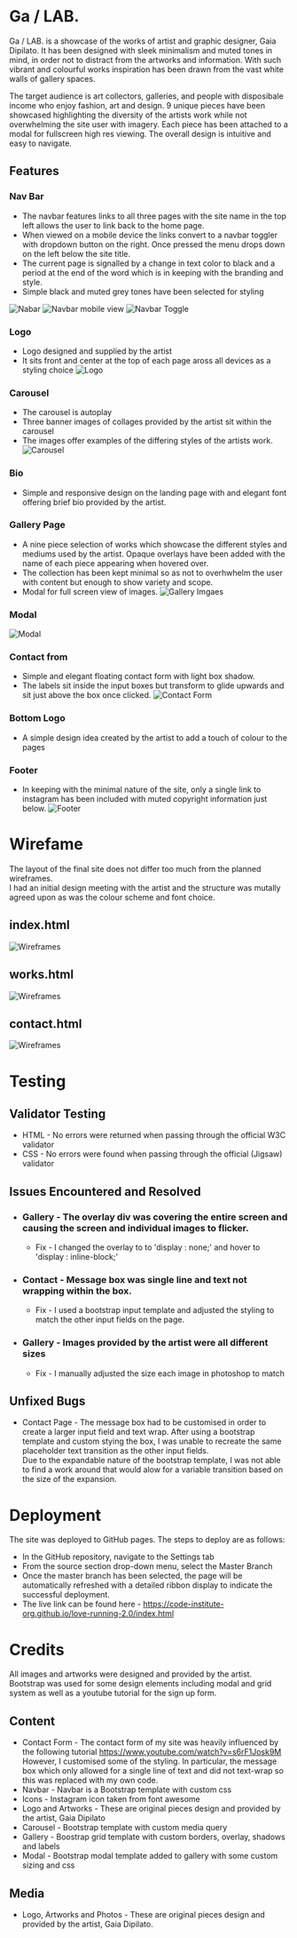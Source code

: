 # Ga / LAB.


Ga / LAB. is a showcase of the works of artist and graphic designer, Gaia Dipilato. It has been designed with sleek minimalism and muted tones in mind, in order not to distract from the artworks and information.  With such vibrant and colourful works inspiration has been drawn from the vast white walls of gallery spaces.

The target audience is art collectors, galleries, and people with disposibale income who enjoy fashion, art and design. 9 unique pieces have been showcased highlighting the diversity of the artists work while not overwhelming the site user with imagery.  Each piece has been attached to a modal for fullscreen high res viewing.  The overall design is intuitive and easy to navigate.

## Features

### Nav Bar
- The navbar features links to all three pages with the site name in the top left allows the user to link back to the home page.
- When viewed on a mobile device the links convert to a navbar toggler with dropdown button on the right.  Once pressed the menu drops down on the left below the site title. 
- The current page is signalled by a change in text color to black and a period at the end of the word which is in keeping with the branding and style.
- Simple black and muted grey tones have been selected for styling

![Nabar](/assets/images/readme_images/navbar.png)
![Navbar mobile view](/assets/images/readme_images/navbar_mobile.png)
![Navbar Toggle](/assets/images/readme_images/navbar_toggle.png)

### Logo
- Logo designed and supplied by the artist
- It sits front and center at the top of each page aross all devices as a styling choice
![Logo](/assets/images/readme_images/logo.png)
### Carousel
- The carousel is autoplay
- Three banner images of collages provided by the artist sit within the carousel
- The images offer examples of the differing styles of the artists work.
![Carousel](/assets/images/readme_images/carousel.png)
### Bio
- Simple and responsive design on the landing page with and elegant font offering brief bio provided by the artist.
### Gallery Page
- A nine piece selection of works which showcase the different styles and mediums used by the artist. Opaque overlays have been added with the name of each piece appearing when hovered over.
- The collection has been kept minimal so as not to overhwhelm the user with content but enough to show variety and scope.
- Modal for full screen view of images.
![Gallery Imgaes](/assets/images/readme_images/gallery.png)
### Modal 
![Modal](/assets/images/readme_images/modal_ss.png)
### Contact from
- Simple and elegant floating contact form with light box shadow.  
- The labels sit inside the input boxes but transform to glide upwards and sit just above the box once clicked.
![Contact Form](/assets/images/readme_images/contactform.png)
### Bottom Logo
-  A simple design idea created by the artist to add a touch of colour to the pages
### Footer
- In keeping with the minimal nature of the site, only a single link to instagram has been included with muted copyright information just below.
![Footer](/assets/images/readme_images/footer.png)
# Wirefame
The layout of the final site does not differ too much from the planned wireframes.  
I had an initial design meeting with the artist and the structure was mutally agreed upon as was the colour scheme and font choice.


## index.html
![Wireframes](/assets/images/readme_images/wf_index.png)
## works.html
![Wireframes](/assets/images/readme_images/wf_gallery.png)
## contact.html
![Wireframes](/assets/images/readme_images/wf_contact1.png)


# Testing
## Validator Testing

- HTML - No errors were returned when passing through the official W3C validator
- CSS - No errors were found when passing through the official (Jigsaw) validator

## Issues Encountered and Resolved
- ### Gallery - The overlay div was covering the entire screen and causing the screen and individual images to flicker.
    - Fix - I changed the overlay to to 'display : none;' and hover to 'display : inline-block;'

- ### Contact - Message box was single line and text not wrapping within the box.
    - Fix - I used a bootstrap input template and adjusted the styling to match the other input fields on the page.

- ### Gallery - Images provided by the artist were all different sizes
    - Fix - I manually adjusted the size each image in photoshop to match
    

## Unfixed Bugs
- Contact Page - The message box had to be customised in order to create a larger input field and text wrap.  After using a bootstrap template and custom stying the box, I was unable to recreate the same placeholder text transition as the other input fields.  
Due to the expandable nature of the bootstrap template, I was not able to find a work around that would alow for a variable transition based on the size of the expansion.

# Deployment
The site was deployed to GitHub pages. The steps to deploy are as follows:
- In the GitHub repository, navigate to the Settings tab
- From the source section drop-down menu, select the Master Branch
- Once the master branch has been selected, the page will be automatically refreshed with a detailed ribbon display to indicate the successful deployment.
- The live link can be found here - https://code-institute-org.github.io/love-running-2.0/index.html
# Credits
All images and artworks were designed and provided by the artist.  Bootstrap was used for some design elements including modal and grid system as well as a youtube tutorial for the sign up form.

## Content
- Contact Form - The contact form of my site was heavily influenced by the following tutorial https://www.youtube.com/watch?v=s6rF1Josk9M However, I customised some of the styling. In particular, the message box which only allowed for a single line of text and did not text-wrap so this was replaced with my own code.
- Navbar - Navbar is a Bootstrap template with custom css
- Icons - Instagram icon taken from font awesome
- Logo and Artworks - These are original pieces design and provided by the artist, Gaia Dipilato
- Carousel - Bootstrap template with custom media query
- Gallery - Boostrap grid template with custom borders, overlay, shadows and labels
- Modal - Bootstrap modal template added to gallery with some custom sizing and css 
## Media

- Logo, Artworks and Photos - These are original pieces design and provided by the artist, Gaia Dipilato.

